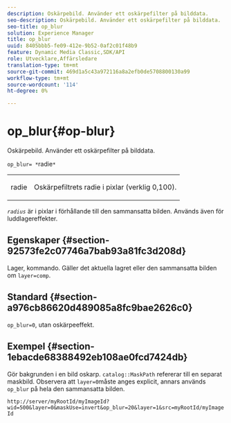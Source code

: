```yaml
---
description: Oskärpebild. Använder ett oskärpefilter på bilddata.
seo-description: Oskärpebild. Använder ett oskärpefilter på bilddata.
seo-title: op_blur
solution: Experience Manager
title: op_blur
uuid: 8405bbb5-fe09-412e-9b52-0af2c01f48b9
feature: Dynamic Media Classic,SDK/API
role: Utvecklare,Affärsledare
translation-type: tm+mt
source-git-commit: 469d1a5c43a972116a8a2efb0de5708800130a99
workflow-type: tm+mt
source-wordcount: '114'
ht-degree: 0%

---
```



# op_blur{#op-blur}

Oskärpebild. Använder ett oskärpefilter på bilddata.

`op_blur= *`radie`*`

<table id="simpletable_1DD41D819BE74130A77ECFC28486F70A"> 
 <tr class="strow"> 
  <td class="stentry"> <p><span class="varname"> radie</span> </p> </td> 
  <td class="stentry"> <p>Oskärpefiltrets radie i pixlar (verklig 0,100). </p></td> 
 </tr> 
</table>

*`radius`* är i pixlar i förhållande till den sammansatta bilden. Används även för luddlagereffekter.

## Egenskaper {#section-92573fe2c07746a7bab93a81fc3d208d}

Lager, kommando. Gäller det aktuella lagret eller den sammansatta bilden om `layer=comp`.

## Standard {#section-a976cb86620d489085a8fc9bae2626c0}

`op_blur=0`, utan oskärpeeffekt.

## Exempel {#section-1ebacde68388492eb108ae0fcd7424db}

Gör bakgrunden i en bild oskarp. `catalog::MaskPath` refererar till en separat maskbild. Observera att `layer=0`måste anges explicit, annars används `op_blur` på hela den sammansatta bilden.

`http://server/myRootId/myImageId?wid=500&layer=0&maskUse=invert&op_blur=20&layer=1&src=myRootId/myImageId`
